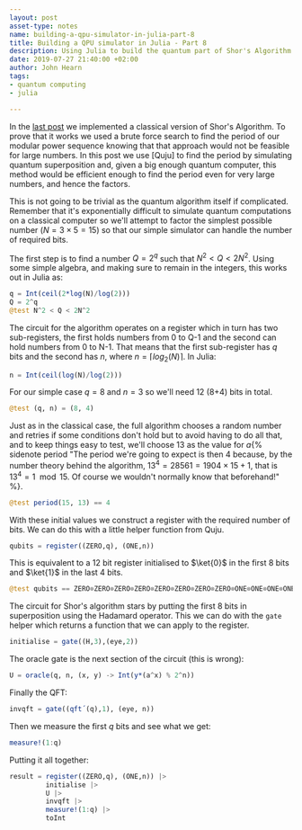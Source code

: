 ```yaml
---
layout: post
asset-type: notes
name: building-a-qpu-simulator-in-julia-part-8
title: Building a QPU simulator in Julia - Part 8
description: Using Julia to build the quantum part of Shor's Algorithm.
date: 2019-07-27 21:40:00 +02:00
author: John Hearn
tags:
- quantum computing
- julia

---
```


In the [last post](building-a-qpu-simulator-in-julia-part-7) we implemented a classical version of Shor's Algorithm. To prove that it works we used a brute force search to find the period of our modular power sequence knowing that that approach would not be feasible for large numbers. In this post we use [Quju] to find the period by simulating quantum superposition and, given a big enough quantum computer, this method would be efficient enough to find the period even for very large numbers, and hence the factors.

This is not going to be trivial as the quantum algorithm itself if complicated. Remember that it's exponentially difficult to simulate quantum computations on a classical computer so we'll attempt to factor the simplest possible number ($N=3\times5=15$) so that our simple simulator can handle the number of required bits.

The first step is to find a number $Q=2^q$ such that $N^2 < Q < 2N^2$. Using some simple algebra, and making sure to remain in the integers, this works out in Julia as:

```julia
q = Int(ceil(2*log(N)/log(2)))
Q = 2^q
@test N^2 < Q < 2N^2
```

The circuit for the algorithm operates on a register which in turn has two sub-registers, the first holds numbers from 0 to Q-1 and the second can hold numbers from 0 to N-1. That means that the first sub-register has $q$ bits and the second has $n$, where $n=\lceil log_{2}(N) \rceil$. In Julia: 

```julia
n = Int(ceil(log(N)/log(2)))
```

For our simple case $q=8$ and $n=3$ so we'll need 12 (8+4) bits in total.

```julia
@test (q, n) = (8, 4)
```

Just as in the classical case, the full algorithm chooses a random number and retries if some conditions don't hold but to avoid having to do all that, and to keep things easy to test, we'll choose 13 as the value for $a${% sidenote period "The period we're going to expect is then 4 because, by the number theory behind the algorithm, $13^4 = 28561 = 1904 × 15 + 1$, that is $13^4 = 1 \mod 15$. Of course we wouldn't normally know that beforehand!" %}.

```julia
@test period(15, 13) == 4
```

With these initial values we construct a register with the required number of bits. We can do this with a little helper function from Quju.

```julia
qubits = register((ZERO,q), (ONE,n))
```

This is equivalent to a 12 bit register initialised to $\ket{0}$ in the first 8 bits and $\ket{1}$ in the last 4 bits.

```julia
@test qubits == ZERO⊗ZERO⊗ZERO⊗ZERO⊗ZERO⊗ZERO⊗ZERO⊗ZERO⊗ONE⊗ONE⊗ONE⊗ONE
```

The circuit for Shor's algorithm stars by putting the first 8 bits in superposition using the Hadamard operator. This we can do with the `gate` helper which returns a function that we can apply to the register.

```julia
initialise = gate((H,3),(eye,2))
```

The oracle gate is the next section of the circuit (this is wrong):

```julia
U = oracle(q, n, (x, y) -> Int(y*(a^x) % 2^n))
```

Finally the QFT:

```julia
invqft = gate((qft´(q),1), (eye, n))
```

Then we measure the first $q$ bits and see what we get:

```julia
measure!(1:q)
```

Putting it all together:

```julia
result = register((ZERO,q), (ONE,n)) |>
         initialise |>
         U |>
         invqft |>
         measure!(1:q) |>
         toInt
```

